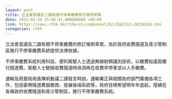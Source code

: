 ```yaml
---
layout: post
title: 立法會首讀及二讀有關不停車繳費修訂條例草案
date: 2021-03-24 15:06:41.000000000 +08:00
link: https://news.rthk.hk/rthk/ch/component/k2/1582313-20210324.htm
categories: rthk
---
```


立法會首讀及二讀有關不停車繳費的修訂條例草案，為於政府收費隧道及青沙管制區推行不停車繳費系統提供法律依據。

不停車繳費系統利用科技，便利駕駛人士透過無線射頻識別技術，以繳費貼遙距繳付隧道費。駕駛人士駛經收費隧道時毋須再在收費亭停車並以人手繳費。

運輸及房屋局局長陳帆動議二讀發言時說，運輸署正與相關政府部門籌備各項工作，包括委聘隧道費服務商、發展後端系統等，政府目標希望明年年底起，陸續在各條政府收費隧道和青沙管制區，推行不停車繳費系統。
